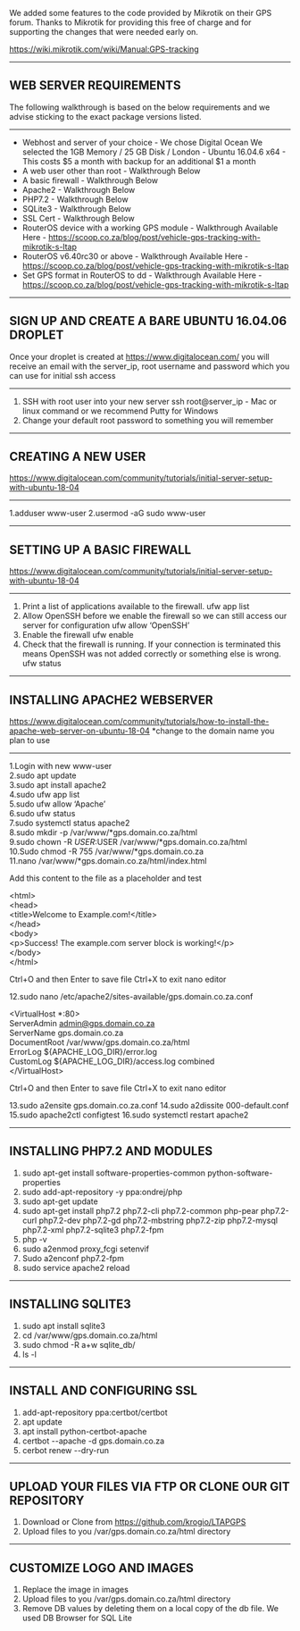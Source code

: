 We added some features to the code provided by Mikrotik on their GPS forum. Thanks to Mikrotik for providing this free of charge and for supporting the changes that were needed early on.

https://wiki.mikrotik.com/wiki/Manual:GPS-tracking

---

## WEB SERVER REQUIREMENTS
The following walkthrough is based on the below requirements and we advise sticking to the exact package versions listed.

---

- Webhost and server of your choice - We chose Digital Ocean
  We selected the 1GB Memory / 25 GB Disk / London - Ubuntu 16.04.6 x64 - This costs $5 a month with backup for an additional $1 a month
- A web user other than root - Walkthrough Below
- A basic firewall - Walkthrough Below
- Apache2 - Walkthrough Below
- PHP7.2 - Walkthrough Below
- SQLite3 - Walkthrough Below
- SSL Cert - Walkthrough Below
- RouterOS device with a working GPS module - Walkthrough Available Here - https://scoop.co.za/blog/post/vehicle-gps-tracking-with-mikrotik-s-ltap
- RouterOS v6.40rc30 or above - Walkthrough Available Here - https://scoop.co.za/blog/post/vehicle-gps-tracking-with-mikrotik-s-ltap
- Set GPS format in RouterOS to dd - Walkthrough Available Here - https://scoop.co.za/blog/post/vehicle-gps-tracking-with-mikrotik-s-ltap

---

## SIGN UP AND CREATE A BARE UBUNTU 16.04.06 DROPLET
Once your droplet is created at https://www.digitalocean.com/ you will receive an email with the server_ip, root username and password which you can use for initial ssh access

---

1. SSH with root user into your new server
   ssh root@server_ip - Mac or linux command
   or we recommend Putty for Windows
2. Change your default root password to something you will remember

---

## CREATING A NEW USER
https://www.digitalocean.com/community/tutorials/initial-server-setup-with-ubuntu-18-04

---

1.adduser www-user
2.usermod -aG sudo www-user

---

## SETTING UP A BASIC FIREWALL
https://www.digitalocean.com/community/tutorials/initial-server-setup-with-ubuntu-18-04

---

1. Print a list of applications available to the firewall.
   ufw app list
2. Allow OpenSSH before we enable the firewall so we can still access our server for configuration
   ufw allow ‘OpenSSH’
3. Enable the firewall
   ufw enable
4. Check that the firewall is running. If your connection is terminated this means OpenSSH was not added correctly
   or something else is wrong.
   ufw status

---
## INSTALLING APACHE2 WEBSERVER
https://www.digitalocean.com/community/tutorials/how-to-install-the-apache-web-server-on-ubuntu-18-04
\*change to the domain name you plan to use

---

1.Login with new www-user<br>
2.sudo apt update<br>
3.sudo apt install apache2<br>
4.sudo ufw app list<br>
5.sudo ufw allow ‘Apache’<br>
6.sudo ufw status<br>
7.sudo systemctl status apache2<br>
8.sudo mkdir -p /var/www/\*gps.domain.co.za/html<br>
9.sudo chown -R $USER:$USER /var/www/\*gps.domain.co.za/html<br>
10.Sudo chmod -R 755 /var/www/\*gps.domain.co.za<br>
11.nano /var/www/\*gps.domain.co.za/html/index.html<br>

Add this content to the file as a placeholder and test

\<html><br>
    \<head><br>
        \<title>Welcome to Example.com!\</title><br>
    \</head><br>
    \<body><br>
        \<p>Success!  The example.com server block is working!\</p><br>
    \</body><br>
\</html><br>

Ctrl+O and then Enter to save file
Ctrl+X to exit nano editor

12.sudo nano /etc/apache2/sites-available/gps.domain.co.za.conf

\<VirtualHost \*:80><br>
ServerAdmin admin@gps.domain.co.za<br>
ServerName gps.domain.co.za<br>
DocumentRoot /var/www/gps.domain.co.za/html<br>
ErrorLog ${APACHE_LOG_DIR}/error.log<br>
    CustomLog ${APACHE_LOG_DIR}/access.log combined<br>
\</VirtualHost>

Ctrl+O and then Enter to save file
Ctrl+X to exit nano editor

13.sudo a2ensite gps.domain.co.za.conf
14.sudo a2dissite 000-default.conf
15.sudo apache2ctl configtest
16.sudo systemctl restart apache2

---

## INSTALLING PHP7.2 AND MODULES

1. sudo apt-get install software-properties-common python-software-properties
2. sudo add-apt-repository -y ppa:ondrej/php
3. sudo apt-get update
4. sudo apt-get install php7.2 php7.2-cli php7.2-common php-pear php7.2-curl php7.2-dev php7.2-gd php7.2-mbstring php7.2-zip php7.2-mysql php7.2-xml php7.2-sqlite3 php7.2-fpm
5. php -v
6. sudo a2enmod proxy_fcgi setenvif
7. Sudo a2enconf php7.2-fpm
8. sudo service apache2 reload

---

## INSTALLING SQLITE3

1. sudo apt install sqlite3
2. cd /var/www/gps.domain.co.za/html
3. sudo chmod -R a+w sqlite_db/
4. ls -l

---

## INSTALL AND CONFIGURING SSL

1. add-apt-repository ppa:certbot/certbot
2. apt update
3. apt install python-certbot-apache
4. certbot --apache -d gps.domain.co.za
5. cerbot renew --dry-run

---

## UPLOAD YOUR FILES VIA FTP OR CLONE OUR GIT REPOSITORY

1. Download or Clone from https://github.com/krogio/LTAPGPS
2. Upload files to you /var/gps.domain.co.za/html directory

---

## CUSTOMIZE LOGO AND IMAGES

1. Replace the image in images
2. Upload files to you /var/gps.domain.co.za/html directory
3. Remove DB values by deleting them on a local copy of the db file. We used DB Browser for SQL Lite
